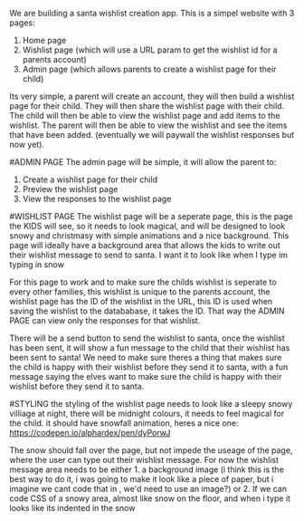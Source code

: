 We are building a santa wishlist creation app. This is a simpel website with 3 pages:

1. Home page
2. Wishlist page (which will use a URL param to get the wishlist id for a parents account)
3. Admin page (which allows parents to create a wishlist page for their child)

Its very simple, a parent will create an account, they will then build a wishlist page for their child. They will then share the wishlist page with their child. The child will then be able to view the wishlist page and add items to the wishlist. The parent will then be able to view the wishlist and see the items that have been added. (eventually we will paywall the wishlist responses but now yet). 

#ADMIN PAGE
The admin page will be simple, it will allow the parent to:
1. Create a wishlist page for their child
2. Preview the wishlist page
3. View the responses to the wishlist page

#WISHLIST PAGE
The wishlist page will be a seperate page, this is the page the KIDS will see, so it needs to look magical, and will be designed to look snowy and christmasy with simple animations and a nice background. This page will ideally have a background area that allows the kids to write out their wishlist message to send to santa. I want it to look like when I type im typing in snow

For this page to work and to make sure the childs wishlist is seperate to every other families, this wishlist is unique to the parents account, the wishlist page has the ID of the wishlist in the URL, this ID is used when saving the wishlist to the datababase, it takes the ID. That way the ADMIN PAGE can view only the responses for that wishlist.

There will be a send button to send the wishlist to santa, once the wishlist has been sent, it will show a fun message to the child that their wishlist has been sent to santa! We need to make sure theres a thing that makes sure the child is happy with their wishlist before they send it to santa, with a fun message saying the elves want to make sure the child is happy with their wishlist before they send it to santa.


#STYLING
the styling of the wishlist page needs to look like a sleepy snowy villiage at night, there will be midnight colours, it needs to feel magical for the child. it should have snowfall animation, heres a nice one:
https://codepen.io/alphardex/pen/dyPorwJ

The snow should fall over the page, but not impede the useage of the page, where the user can type out their wishlist message. For now the wishlist message area needs to be either 1. a background image (i think this is the best way to do it, i was going to make it look like a piece of paper, but i imagine we cant code that in , we'd need to use an image?) or 2. If we can code CSS of a snowy area, almost like snow on the floor, and when i type it looks like its indented in the snow
